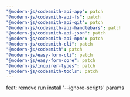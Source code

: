 ```yaml
---
"@modern-js/codesmith-api-app": patch
"@modern-js/codesmith-api-fs": patch
"@modern-js/codesmith-api-git": patch
"@modern-js/codesmith-api-handlebars": patch
"@modern-js/codesmith-api-json": patch
"@modern-js/codesmith-api-npm": patch
"@modern-js/codesmith-cli": patch
"@modern-js/codesmith": patch
"@modern-js/easy-form-cli": patch
"@modern-js/easy-form-core": patch
"@modern-js/inquirer-types": patch
"@modern-js/codesmith-tools": patch
---
```


feat: remove run install '--ignore-scripts' params
